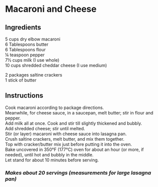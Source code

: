 # Macaroni and Cheese

## Ingredients
5 cups dry elbow macaroni  
6 Tablespoons butter  
6 Tablespoons flour  
&frac14; teaspoon pepper  
7&frac12; cups milk (I use whole)  
10 cups shredded cheddar cheese (I use medium)  

2 packages saltine crackers  
1 stick of butter  

## Instructions
Cook macaroni according to package directions.  
Meanwhile, for cheese sauce, in a saucepan, melt butter; stir in flour and pepper.  
Add milk all at once. Cook and stir till slightly thickened and bubbly.  
Add shredded cheese; stir until melted.  
Stir (or layer) macaroni with cheese sauce into lasagna pan.  
Crush saltine crackers, melt butter, and mix them together.  
Top with cracker/butter mix just before putting it into the oven.  
Bake uncovered in 350&deg;F (177&deg;C) oven for about an hour (or more, if needed), until hot and bubbly in the middle.  
Let stand for about 10 minutes before serving.  

### *Makes about 20 servings (measurements for large lasagna pan)*
